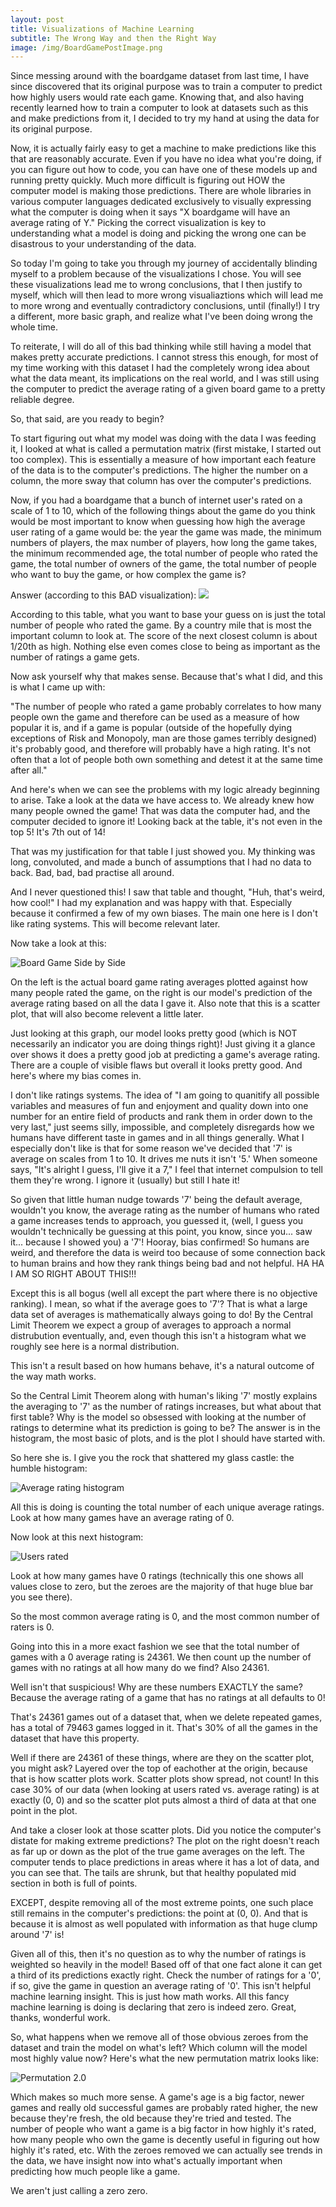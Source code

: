 ```yaml
---
layout: post
title: Visualizations of Machine Learning
subtitle: The Wrong Way and then the Right Way
image: /img/BoardGamePostImage.png
---
```


Since messing around with the boardgame dataset from last time, I have since discovered that its original purpose was to train a computer to predict how highly users would rate each game. Knowing that, and also having recently learned how to train a computer to look at datasets such as this and make predictions from it, I decided to try my hand at using the data for its original purpose.

Now, it is actually fairly easy to get a machine to make predictions like this that are reasonably accurate. Even if you have no idea what you're doing, if you can figure out how to code, you can have one of these models up and running pretty quickly. Much more difficult is figuring out HOW the computer model is making those predictions. There are whole libraries in various computer languages dedicated exclusively to visually expressing what the computer is doing when it says "X boardgame will have an average rating of Y." Picking the correct visualization is key to understanding what a model is doing and picking the wrong one can be disastrous to your understanding of the data.

So today I'm going to take you through my journey of accidentally blinding myself to a problem because of the visualizations I chose. You will see these visualizations lead me to wrong conclusions, that I then justify to myself, which will then lead to more wrong visualiaztions which will lead me to more wrong and eventually contradictory conclusions, until (finally!) I try a different, more basic graph, and realize what I've been doing wrong the whole time. 

To reiterate, I will do all of this bad thinking while still having a model that makes pretty accurate predictions. I cannot stress this enough, for most of my time working with this dataset I had the completely wrong idea about what the data meant, its implications on the real world, and I was still using the computer to predict the average rating of a given board game to a pretty reliable degree. 

So, that said, are you ready to begin?

To start figuring out what my model was doing with the data I was feeding it, I looked at what is called a permutation matrix (first mistake, I started out too complex). This is essentially a measure of how important each feature of the data is to the computer's predictions. The higher the number on a column, the more sway that column has over the computer's predictions. 

Now, if you had a boardgame that a bunch of internet user's rated on a scale of 1 to 10, which of the following things about the game do you think would be most important to know when guessing how high the average user rating of a game would be: the year the game was made, the minimum numbers of players, the max number of players, how long the game takes, the minimum recommended age, the total number of people who rated the game, the total number of owners of the game, the total number of people who want to buy the game, or how complex the game is?

Answer (according to this BAD visualization):
![](/img/BoardGamePermutationMatrix.png)

According to this table, what you want to base your guess on is just the total number of people who rated the game. By a country mile that is most the important column to look at. The score of the next closest column is about 1/20th as high. Nothing else even comes close to being as important as the number of ratings a game gets.

Now ask yourself why that makes sense. Because that's what I did, and this is what I came up with:

"The number of people who rated a game probably correlates to how many people own the game and therefore can be used as a measure of how popular it is, and if a game is popular (outside of the hopefully dying exceptions of Risk and Monopoly, man are those games terribly designed) it's probably good, and therefore will probably have a high rating. It's not often that a lot of people both own something and detest it at the same time after all."

And here's when we can see the problems with my logic already beginning to arise. Take a look at the data we have access to. We already knew how many people owned the game! That was data the computer had, and the computer decided to ignore it! Looking back at the table, it's not even in the top 5! It's 7th out of 14!

That was my justification for that table I just showed you. My thinking was long, convoluted, and made a bunch of assumptions that I had no data to back. Bad, bad, bad practise all around.

And I never questioned this! I saw that table and thought, "Huh, that's weird, how cool!" I had my explanation and was happy with that. Especially because it confirmed a few of my own biases. The main one here is I don't like rating systems. This will become relevant later. 

Now take a look at this:

![Board Game Side by Side](/img/BoardGameSideBySide.png)

On the left is the actual board game rating averages plotted against how many people rated the game, on the right is our model's prediction of the average rating based on all the data I gave it. Also note that this is a scatter plot, that will also become relevent a little later.

Just looking at this graph, our model looks pretty good (which is NOT necessarily an indicator you are doing things right)! Just giving it a glance over shows it does a pretty good job at predicting a game's average rating. There are a couple of visible flaws but overall it looks pretty good. And here's where my bias comes in.

I don't like ratings systems. The idea of "I am going to quanitify all possible variables and measures of fun and enjoyment and quality down into one number for an entire field of products and rank them in order down to the very last," just seems silly, impossible, and completely disregards how we humans have different taste in games and in all things generally. What I especially don't like is that for some reason we've decided that '7' is average on scales from 1 to 10. It drives me nuts it isn't '5.' When someone says, "It's alright I guess, I'll give it a 7," I feel that internet compulsion to tell them they're wrong. I ignore it (usually) but still I hate it!

So given that little human nudge towards '7' being the default average, wouldn't you know, the average rating as the number of humans who rated a game increases tends to approach, you guessed it, (well, I guess  you wouldn't technically be guessing at this point, you know, since you... saw it... because I showed you) a '7'! Hooray, bias confirmed! So humans are weird, and therefore the data is weird too because of some connection back to human brains and how they rank things being bad and not helpful. HA HA I AM SO RIGHT ABOUT THIS!!!

Except this is all bogus (well all except the part where there is no objective ranking). I mean, so what if the average goes to '7'? 
That is what a large data set of averages is mathematically always going to do! By the Central Limit Theorem we expect a group of averages to approach a normal distrubution eventually, and, even though this isn't a histogram what we roughly see here is a normal distribution.

This isn't a result based on how humans behave, it's a natural outcome of the way math works.

So the Central Limit Theorem along with human's liking '7' mostly explains the averaging to '7' as the number of ratings increases, but what about that first table? Why is the model so obsessed with looking at the number of ratings to determine what its prediction is going to be? The answer is in the histogram, the most basic of plots, and is the plot I should have started with. 

So here she is. I give you the rock that shattered my glass castle: the humble histogram: 

![Average rating histogram](/img/BoardGameAverageRatingHistogram.png)

All this is doing is counting the total number of each unique average ratings.
Look at how many games have an average rating of 0.

Now look at this next histogram:

![Users rated](/img/BoardGameUsersRatedHistogram.png)

Look at how many games have 0 ratings (technically this one shows all values close to zero, but the zeroes are the majority of that huge blue bar you see there).

So the most common average rating is 0, and the most common number of raters is 0.

Going into this in a more exact fashion we see that the total number of games with a 0 average rating is 24361.
We then count up the number of games with no ratings at all how many do we find? Also 24361.

Well isn't that suspicious! Why are these numbers EXACTLY the same? Because the average rating of a game that has no ratings at all defaults to 0!

That's 24361 games out of a dataset that, when we delete repeated games, has a total of 79463 games logged in it. That's 30% of all the games in the dataset that have this property.

Well if there are 24361 of these things, where are they on the scatter plot, you might ask? Layered over the top of eachother at the origin, because that is how scatter plots work. Scatter plots show spread, not count! In this case 30% of our data (when looking at users rated vs. average rating) is at exactly (0, 0) and so the scatter plot puts almost a third of data at that one point in the plot. 

And take a closer look at those scatter plots. Did you notice the computer's distate for making extreme predictions? The plot on the right doesn't reach as far up or down as the plot of the true game averages on the left. The computer tends to place predictions in areas where it has a lot of data, and you can see that. The tails are shrunk, but that healthy populated mid section in both is full of points. 

EXCEPT, despite removing all of the most extreme points, one such place still remains in the computer's predictions: the point at (0, 0). And that is because it is almost as well populated with information as that huge clump around '7' is!

Given all of this, then it's no question as to why the number of ratings is weighted so heavily in the model! Based off of that one fact alone it can get a third of its predictions exactly right. Check the number of ratings for a '0', if so, give the game in question an average rating of '0'. This isn't helpful machine learning insight. This is just how math works. All this fancy machine learning is doing is declaring that zero is indeed zero. Great, thanks, wonderful work.

So, what happens when we remove all of those obvious zeroes from the dataset and train the model on what's left? Which column will the model most highly value now? Here's what the new permutation matrix looks like:

![Permutation 2.0](/img/BoardGamePermutationMatrix2.0.png)

Which makes so much more sense. A game's age is a big factor, newer games and really old successful games are probably rated higher, the new because they're fresh, the old because they're tried and tested. The number of people who want a game is a big factor in how highly it's rated, how many people who own the game is decently useful in figuring out how highly it's rated, etc. With the zeroes removed we can actually see trends in the data, we have insight now into what's actually important when predicting how much people like a game.

We aren't just calling a zero zero.
